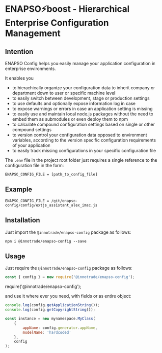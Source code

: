 # ENAPSO&#x26A1;boost - Hierarchical Enterprise Configuration Management

## Intention

ENAPSO Config helps you easily manage your application configuration in enterprise environments.

It enables you

-   to hierachically organize your configuration data to inherit company or department down to user or specific machine level
-   to easily switch between development, stage or production settings
-   to use defaults and optionally expose information log in case
-   to expose warnings or errors in case an application setting is missing
-   to easily use and maintain local node.js packages without the need to embed them as submodules or even deploy them to npm
-   to calculate compound configuration settings based on single or other compound settings
-   to version control your configuration data opposed to environment variables, according to the version specific configuration requirements of your application
-   to easily track missing configurations in your specific configuration file

The `.env` file in the project root folder just requires a single reference to the configuration file in the form:

```
ENAPSO_CONFIG_FILE = [path_to_config_file]
```

## Example

```
ENAPSO_CONFIG_FILE = /git/enapso-config/config/extjs_assistant_alex_imac.js
```

## Installation

Just import the `@innotrade/enapso-config` package as follows:

```
npm i @innotrade/enapso-config --save
```

## Usage

Just require the `@innotrade/enapso-config` package as follows:

```javascript
const { config } = new require('@innotrade/enapso-config');
```

require('@innotrade/enapso-config');

and use it where ever you need, with fields or as entire object:

```javascript
console.log(config.getApplicationString());
console.log(config.getCopyrightString());

const instance = new mynamespace.MyClass(
    {
        appName: config.generator.appName,
        modelName: 'hardcoded'
    },
    config
);
```
